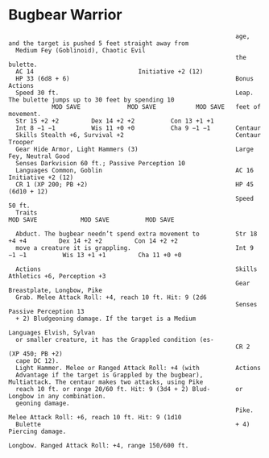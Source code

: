 # Bugbear Warrior

                                                                   age, and the target is pushed 5 feet straight away from
      Medium Fey (Goblinoid), Chaotic Evil
                                                                   the bulette.
      AC 14                             Initiative +2 (12)
      HP 33 (6d8 + 6)                                              Bonus Actions
      Speed 30 ft.                                                 Leap. The bulette jumps up to 30 feet by spending 10
                MOD SAVE             MOD SAVE           MOD SAVE   feet of movement.
      Str 15 +2 +2         Dex 14 +2 +2          Con 13 +1 +1
      Int 8 −1 −1          Wis 11 +0 +0          Cha 9 −1 −1       Centaur
      Skills Stealth +6, Survival +2                               Centaur Trooper
      Gear Hide Armor, Light Hammers (3)                           Large Fey, Neutral Good
      Senses Darkvision 60 ft.; Passive Perception 10
      Languages Common, Goblin                                     AC 16                            Initiative +2 (12)
      CR 1 (XP 200; PB +2)                                         HP 45 (6d10 + 12)
                                                                   Speed 50 ft.
      Traits                                                                 MOD SAVE            MOD SAVE          MOD SAVE

      Abduct. The bugbear needn’t spend extra movement to          Str 18 +4 +4         Dex 14 +2 +2         Con 14 +2 +2
      move a creature it is grappling.                             Int 9 −1 −1          Wis 13 +1 +1         Cha 11 +0 +0

      Actions                                                      Skills Athletics +6, Perception +3
                                                                   Gear Breastplate, Longbow, Pike
      Grab. Melee Attack Roll: +4, reach 10 ft. Hit: 9 (2d6
                                                                   Senses Passive Perception 13
      + 2) Bludgeoning damage. If the target is a Medium
                                                                   Languages Elvish, Sylvan
      or smaller creature, it has the Grappled condition (es-
                                                                   CR 2 (XP 450; PB +2)
      cape DC 12).
      Light Hammer. Melee or Ranged Attack Roll: +4 (with          Actions
      Advantage if the target is Grappled by the bugbear),         Multiattack. The centaur makes two attacks, using Pike
      reach 10 ft. or range 20/60 ft. Hit: 9 (3d4 + 2) Blud-       or Longbow in any combination.
      geoning damage.
                                                                   Pike. Melee Attack Roll: +6, reach 10 ft. Hit: 9 (1d10
      Bulette                                                      + 4) Piercing damage.
                                                                   Longbow. Ranged Attack Roll: +4, range 150/600 ft.

